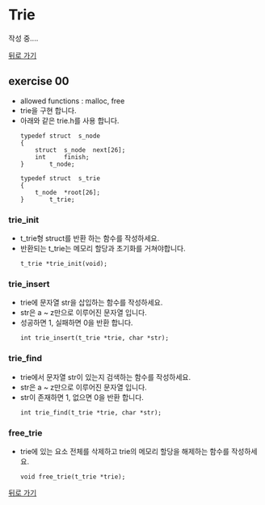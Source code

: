 # Trie

작성 중....

[뒤로 가기](..)

## exercise 00
- allowed functions : malloc, free
- trie을 구현 합니다.
- 아래와 같은 trie.h를 사용 합니다.
	```
	typedef struct	s_node
	{
		struct	s_node	next[26];
		int		finish;
	}		t_node;

	typedef struct	s_trie
	{
		t_node	*root[26];
	}		t_trie;
	```

### trie_init
- t_trie형 struct를 반환 하는 함수를 작성하세요.
- 반환되는 t_trie는 메모리 할당과 초기화를 거쳐야합니다.
	```
	t_trie *trie_init(void);
	```

### trie_insert
- trie에 문자열 str을 삽입하는 함수를 작성하세요.
- str은 a ~ z만으로 이루어진 문자열 입니다.
- 성공하면 1, 실패하면 0을 반환 합니다.
	```
	int trie_insert(t_trie *trie, char *str);
	```

### trie_find
- trie에서 문자열 str이 있는지 검색하는 함수를 작성하세요.
- str은 a ~ z만으로 이루어진 문자열 입니다.
- str이 존재하면 1, 없으면 0을 반환 합니다.
	```
	int trie_find(t_trie *trie, char *str);
	```

### free_trie
- trie에 있는 요소 전체를 삭제하고 trie의 메모리 할당을 해제하는 함수를 작성하세요.
	```
	void free_trie(t_trie *trie);
	```


[뒤로 가기](..)
